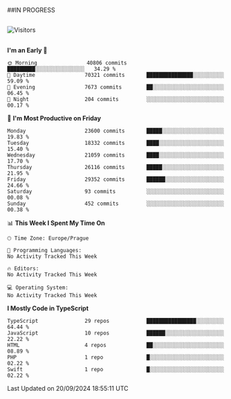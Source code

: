 ##IN PROGRESS
##
![Visitors](https://komarev.com/ghpvc/?username=petrbui&style=for-the-badge&label=Visitors+👀)



##
<!--
[![My GitHub stats](https://github-readme-stats.vercel.app/api?username=petrbui&theme=github_dark)](https://github.com/anuraghazra/github-readme-stats)

[![My wakatime stats](https://github-readme-stats.vercel.app/api/wakatime?username=petrbui&theme=github_dark)](https://github.com/anuraghazra/github-readme-stats)
-->
<!--START_SECTION:waka-->
**I'm an Early 🐤** 

```text
🌞 Morning                40806 commits       █████████░░░░░░░░░░░░░░░░   34.29 % 
🌆 Daytime                70321 commits       ███████████████░░░░░░░░░░   59.09 % 
🌃 Evening                7673 commits        ██░░░░░░░░░░░░░░░░░░░░░░░   06.45 % 
🌙 Night                  204 commits         ░░░░░░░░░░░░░░░░░░░░░░░░░   00.17 % 
```
📅 **I'm Most Productive on Friday** 

```text
Monday                   23600 commits       █████░░░░░░░░░░░░░░░░░░░░   19.83 % 
Tuesday                  18332 commits       ████░░░░░░░░░░░░░░░░░░░░░   15.40 % 
Wednesday                21059 commits       ████░░░░░░░░░░░░░░░░░░░░░   17.70 % 
Thursday                 26116 commits       █████░░░░░░░░░░░░░░░░░░░░   21.95 % 
Friday                   29352 commits       ██████░░░░░░░░░░░░░░░░░░░   24.66 % 
Saturday                 93 commits          ░░░░░░░░░░░░░░░░░░░░░░░░░   00.08 % 
Sunday                   452 commits         ░░░░░░░░░░░░░░░░░░░░░░░░░   00.38 % 
```


📊 **This Week I Spent My Time On** 

```text
🕑︎ Time Zone: Europe/Prague

💬 Programming Languages: 
No Activity Tracked This Week

🔥 Editors: 
No Activity Tracked This Week

💻 Operating System: 
No Activity Tracked This Week
```

**I Mostly Code in TypeScript** 

```text
TypeScript               29 repos            ████████████████░░░░░░░░░   64.44 % 
JavaScript               10 repos            ██████░░░░░░░░░░░░░░░░░░░   22.22 % 
HTML                     4 repos             ██░░░░░░░░░░░░░░░░░░░░░░░   08.89 % 
PHP                      1 repo              █░░░░░░░░░░░░░░░░░░░░░░░░   02.22 % 
Swift                    1 repo              █░░░░░░░░░░░░░░░░░░░░░░░░   02.22 % 
```




 Last Updated on 20/09/2024 18:55:11 UTC
<!--END_SECTION:waka-->
